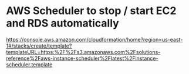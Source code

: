# AWS Scheduler to stop / start EC2 and RDS automatically


https://console.aws.amazon.com/cloudformation/home?region=us-east-1#/stacks/create/template?templateURL=https:%2F%2Fs3.amazonaws.com%2Fsolutions-reference%2Faws-instance-scheduler%2Flatest%2Finstance-scheduler.template